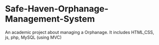 # Safe-Haven-Orphanage-Management-System
An academic project about managing a Orphanage. It includes HTML,CSS, js, php, MySQL (using MVC) 
